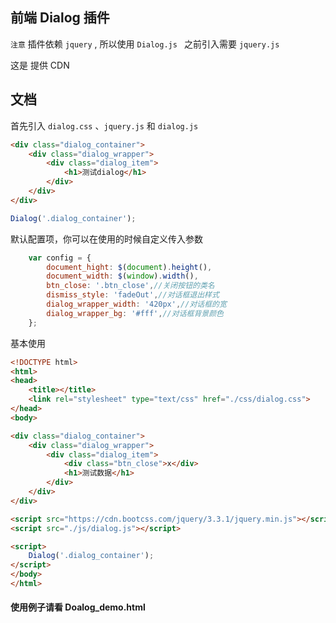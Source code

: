 ## 前端 Dialog 插件 

`注意` 插件依赖 `jquery` , 所以使用 `Dialog.js ` 之前引入需要 `jquery.js`

这是 提供 CDN
<script src="https://cdn.bootcss.com/jquery/3.3.1/jquery.min.js"></script>
<script src="https://rawcdn.githack.com/adymilk/dialog/master/js/dialog.js"></script>
<link rel="stylesheet" type="text/css" href="https://rawcdn.githack.com/adymilk/dialog/master/css/dialog.css">

## 文档
首先引入 `dialog.css` 、`jquery.js` 和 `dialog.js`


```html
<div class="dialog_container">
    <div class="dialog_wrapper">
        <div class="dialog_item">
            <h1>测试dialog</h1>
        </div>
    </div>
</div>
```

```javascript
Dialog('.dialog_container');
```

默认配置项，你可以在使用的时候自定义传入参数
```JavaScript
    var config = {
        document_hight: $(document).height(),
        document_width: $(window).width(),
        btn_close: '.btn_close',//关闭按钮的类名
        dismiss_style: 'fadeOut',//对话框退出样式
        dialog_wrapper_width: '420px',//对话框的宽
        dialog_wrapper_bg: '#fff',//对话框背景颜色
    };
```

基本使用
```html
<!DOCTYPE html>
<html>
<head>
    <title></title>
    <link rel="stylesheet" type="text/css" href="./css/dialog.css">
</head>
<body>

<div class="dialog_container">
    <div class="dialog_wrapper">
        <div class="dialog_item">
            <div class="btn_close">x</div>
            <h1>测试数据</h1>
        </div>
    </div>
</div>

<script src="https://cdn.bootcss.com/jquery/3.3.1/jquery.min.js"></script>
<script src="./js/dialog.js"></script>

<script>
    Dialog('.dialog_container');
</script>
</body>
</html>
```
#### 使用例子请看 Doalog_demo.html
